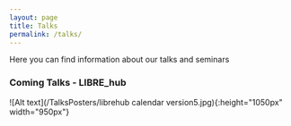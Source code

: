 ```yaml
---
layout: page
title: Talks 
permalink: /talks/
---
```

Here you can find information about our talks and seminars 


### Coming Talks - LIBRE_hub
![Alt text](/TalksPosters/librehub calendar version5.jpg){:height="1050px" width="950px"}
